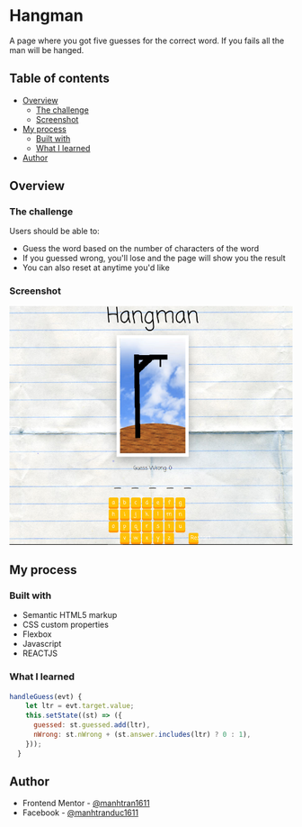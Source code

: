 # Hangman

A page where you got five guesses for the correct word. If you fails all the man will be hanged.

## Table of contents

- [Overview](#overview)
  - [The challenge](#the-challenge)
  - [Screenshot](#screenshot)
- [My process](#my-process)
  - [Built with](#built-with)
  - [What I learned](#what-i-learned)
- [Author](#author)

## Overview

### The challenge

Users should be able to:

- Guess the word based on the number of characters of the word
- If you guessed wrong, you'll lose and the page will show you the result
- You can also reset at anytime you'd like

### Screenshot

![](./screenshot.png)

## My process

### Built with

- Semantic HTML5 markup
- CSS custom properties
- Flexbox
- Javascript
- REACTJS

### What I learned

```js
handleGuess(evt) {
    let ltr = evt.target.value;
    this.setState((st) => ({
      guessed: st.guessed.add(ltr),
      nWrong: st.nWrong + (st.answer.includes(ltr) ? 0 : 1),
    }));
  }
```

## Author

- Frontend Mentor - [@manhtran1611](https://www.frontendmentor.io/profile/manhtran1611)
- Facebook - [@manhtranduc1611](https://www.facebook.com/manhtranduc1611)
